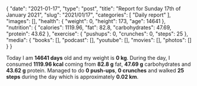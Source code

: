 {
    "date": "2021-01-17",
    "type": "post",
    "title": "Report for Sunday 17th of January 2021",
    "slug": "2021\/01\/17",
    "categories": [
        "Daily report"
    ],
    "images": [],
    "health": {
        "weight": 0,
        "height": 173,
        "age": 14641
    },
    "nutrition": {
        "calories": 1119.96,
        "fat": 82.8,
        "carbohydrates": 47.69,
        "protein": 43.62
    },
    "exercise": {
        "pushups": 0,
        "crunches": 0,
        "steps": 25
    },
    "media": {
        "books": [],
        "podcast": [],
        "youtube": [],
        "movies": [],
        "photos": []
    }
}

Today I am <strong>14641 days</strong> old and my weight is <strong>0 kg</strong>. During the day, I consumed <strong>1119.96 kcal</strong> coming from <strong>82.8 g</strong> fat, <strong>47.69 g</strong> carbohydrates and <strong>43.62 g</strong> protein. Managed to do <strong>0 push-ups</strong>, <strong>0 crunches</strong> and walked <strong>25 steps</strong> during the day which is approximately <strong>0.02 km</strong>.